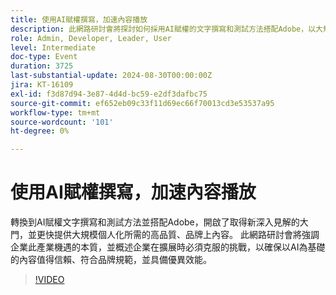 ```yaml
---
title: 使用AI賦權撰寫，加速內容播放
description: 此網路研討會將探討如何採用AI賦權的文字撰寫和測試方法搭配Adobe，以大規模增強內容個人化，同時解決維護信任、品牌一致性和效能的挑戰。
role: Admin, Developer, Leader, User
level: Intermediate
doc-type: Event
duration: 3725
last-substantial-update: 2024-08-30T00:00:00Z
jira: KT-16109
exl-id: f3d87d94-3e87-4d4d-bc59-e2df3dafbc75
source-git-commit: ef652eb09c33f11d69ec66f70013cd3e53537a95
workflow-type: tm+mt
source-wordcount: '101'
ht-degree: 0%

---
```


# 使用AI賦權撰寫，加速內容播放

轉換到AI賦權文字撰寫和測試方法並搭配Adobe，開啟了取得新深入見解的大門，並更快提供大規模個人化所需的高品質、品牌上內容。 此網路研討會將強調企業此產業機遇的本質，並概述企業在擴展時必須克服的挑戰，以確保以AI為基礎的內容值得信賴、符合品牌規範，並具備優異效能。

>[!VIDEO](https://video.tv.adobe.com/v/3433223/?learn=on)
